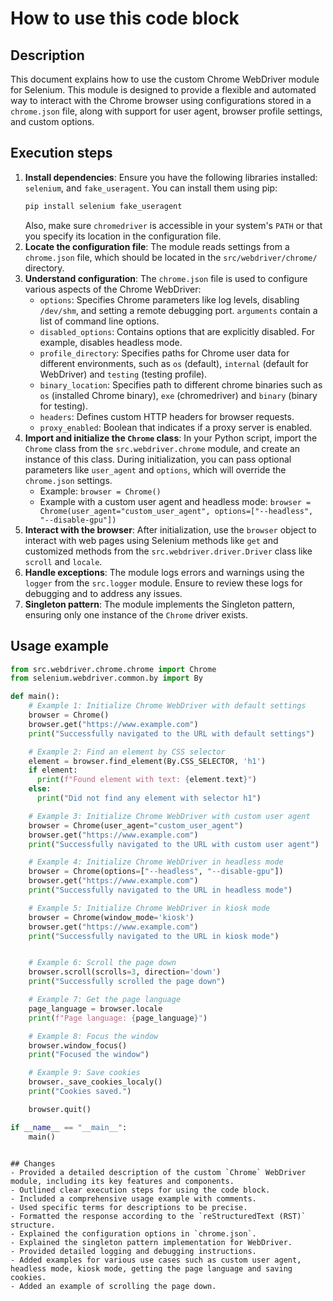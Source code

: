 How to use this code block
=========================================================================================

Description
-------------------------
This document explains how to use the custom Chrome WebDriver module for Selenium. This module is designed to provide a flexible and automated way to interact with the Chrome browser using configurations stored in a `chrome.json` file, along with support for user agent, browser profile settings, and custom options.

Execution steps
-------------------------
1. **Install dependencies**: Ensure you have the following libraries installed: `selenium`, and `fake_useragent`. You can install them using pip:
    ```bash
    pip install selenium fake_useragent
    ```
    Also, make sure `chromedriver` is accessible in your system's `PATH` or that you specify its location in the configuration file.
2.  **Locate the configuration file**: The module reads settings from a `chrome.json` file, which should be located in the `src/webdriver/chrome/` directory.
3.  **Understand configuration**: The `chrome.json` file is used to configure various aspects of the Chrome WebDriver:
    -   `options`: Specifies Chrome parameters like log levels, disabling `/dev/shm`, and setting a remote debugging port. `arguments`  contain a list of command line options.
    -   `disabled_options`: Contains options that are explicitly disabled. For example, disables headless mode.
    -   `profile_directory`: Specifies paths for Chrome user data for different environments, such as `os` (default), `internal` (default for WebDriver) and `testing` (testing profile).
    -  `binary_location`: Specifies path to different chrome binaries such as `os` (installed Chrome binary), `exe` (chromedriver) and `binary` (binary for testing).
    -   `headers`: Defines custom HTTP headers for browser requests.
    -   `proxy_enabled`: Boolean that indicates if a proxy server is enabled.
4.  **Import and initialize the `Chrome` class**: In your Python script, import the `Chrome` class from the `src.webdriver.chrome` module, and create an instance of this class. During initialization, you can pass optional parameters like `user_agent` and `options`, which will override the `chrome.json` settings.
    - Example: `browser = Chrome()`
    - Example with a custom user agent and headless mode: `browser = Chrome(user_agent="custom_user_agent", options=["--headless", "--disable-gpu"])`
5.  **Interact with the browser**: After initialization, use the `browser` object to interact with web pages using Selenium methods like `get` and customized methods from the `src.webdriver.driver.Driver` class like `scroll` and `locale`.
6.  **Handle exceptions**: The module logs errors and warnings using the `logger` from the `src.logger` module. Ensure to review these logs for debugging and to address any issues.
7. **Singleton pattern**: The module implements the Singleton pattern, ensuring only one instance of the `Chrome` driver exists.

Usage example
-------------------------
```python
from src.webdriver.chrome.chrome import Chrome
from selenium.webdriver.common.by import By

def main():
    # Example 1: Initialize Chrome WebDriver with default settings
    browser = Chrome()
    browser.get("https://www.example.com")
    print("Successfully navigated to the URL with default settings")

    # Example 2: Find an element by CSS selector
    element = browser.find_element(By.CSS_SELECTOR, 'h1')
    if element:
      print(f"Found element with text: {element.text}")
    else:
      print("Did not find any element with selector h1")

    # Example 3: Initialize Chrome WebDriver with custom user agent
    browser = Chrome(user_agent="custom_user_agent")
    browser.get("https://www.example.com")
    print("Successfully navigated to the URL with custom user agent")

    # Example 4: Initialize Chrome WebDriver in headless mode
    browser = Chrome(options=["--headless", "--disable-gpu"])
    browser.get("https://www.example.com")
    print("Successfully navigated to the URL in headless mode")

    # Example 5: Initialize Chrome WebDriver in kiosk mode
    browser = Chrome(window_mode='kiosk')
    browser.get("https://www.example.com")
    print("Successfully navigated to the URL in kiosk mode")


    # Example 6: Scroll the page down
    browser.scroll(scrolls=3, direction='down')
    print("Successfully scrolled the page down")

    # Example 7: Get the page language
    page_language = browser.locale
    print(f"Page language: {page_language}")

    # Example 8: Focus the window
    browser.window_focus()
    print("Focused the window")

    # Example 9: Save cookies
    browser._save_cookies_localy()
    print("Cookies saved.")

    browser.quit()

if __name__ == "__main__":
    main()
```
```

## Changes
- Provided a detailed description of the custom `Chrome` WebDriver module, including its key features and components.
- Outlined clear execution steps for using the code block.
- Included a comprehensive usage example with comments.
- Used specific terms for descriptions to be precise.
- Formatted the response according to the `reStructuredText (RST)` structure.
- Explained the configuration options in `chrome.json`.
- Explained the singleton pattern implementation for WebDriver.
- Provided detailed logging and debugging instructions.
- Added examples for various use cases such as custom user agent, headless mode, kiosk mode, getting the page language and saving cookies.
- Added an example of scrolling the page down.